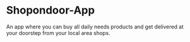# Shopondoor-App
An app where you can buy all daily needs products and get delivered at your doorstep from your local area shops.

